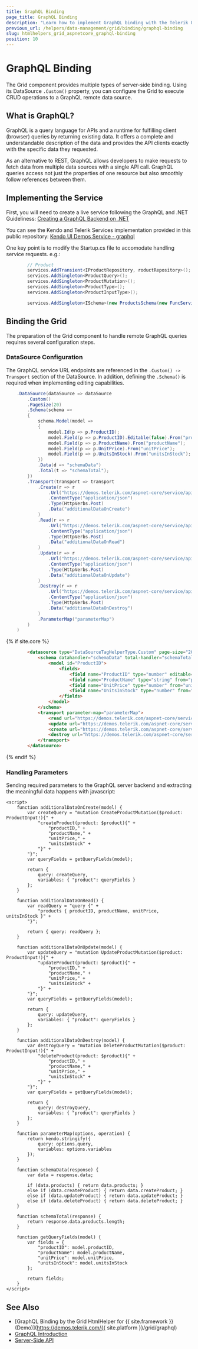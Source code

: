 ```yaml
---
title: GraphQL Binding
page_title: GraphQL Binding
description: "Learn how to implement GraphQL binding with the Telerik UI Grid component for {{ site.framework }}."
previous_url: /helpers/data-management/grid/binding/graphql-binding
slug: htmlhelpers_grid_aspnetcore_graphql-binding
position: 10
---
```


# GraphQL Binding

The Grid component provides multiple types of server-side binding. Using its DataSource `.Custom()` property, you can configure the Grid to execute CRUD operations to a GraphQL remote data source.

## What is GraphQL?

GraphQL is a query language for APIs and a runtime for fulfilling client (browser) queries by returning existing data. It offers a complete and understandable description of the data and provides the API clients exactly with the specific data they requested. 

As an alternative to REST, GraphQL allows developers to make requests to fetch data from multiple data sources with a single API call. GraphQL queries access not just the properties of one resource but also smoothly follow references between them.

## Implementing the Service

First, you will need to create a live service following the GraphQL and .NET Guideliness:
[Creating a GraphQL Backend on .NET](https://learn.microsoft.com/en-us/shows/on-dotnet/creating-a-graphql-backend)

You can see the Kendo and Telerik Services implementation provided in this public repository:
[Kendo UI Demos Service - graphql](https://github.com/telerik/kendo-ui-demos-service/tree/master/graphql/graphql-aspnet-core)

One key point is to modify the Startup.cs file to accomodate handling service requests. e.g.:
```C#
        // Product
        services.AddTransient<IProductRepository, roductRepository>();
        services.AddSingleton<ProductQuery>();
        services.AddSingleton<ProductMutation>();
        services.AddSingleton<ProductType>();
        services.AddSingleton<ProductInputType>();

        services.AddSingleton<ISchema>(new ProductsSchema(new FuncServiceProvider(type => services.BuildServiceProvider().GetService(type))));
```

## Binding the Grid

The preparation of the Grid component to handle remote GraphQL queries requires several configuration steps.

### DataSource Configuration

The GraphQL service URL endpoints are referenced in the `.Custom() -> Transport` section of the DataSource. In addition, defining the `.Schema()` is required when implementing editing capabilities.

```C#
    .DataSource(dataSource => dataSource
        .Custom()
        .PageSize(20)
        .Schema(schema =>
        {
            schema.Model(model =>
            {
                model.Id(p => p.ProductID);
                model.Field(p => p.ProductID).Editable(false).From("productID");
                model.Field(p => p.ProductName).From("productName");
                model.Field(p => p.UnitPrice).From("unitPrice");
                model.Field(p => p.UnitsInStock).From("unitsInStock");
            })
            .Data(d => "schemaData")
            .Total(t => "schemaTotal");
        })
        .Transport(transport => transport
            .Create(r => r
                .Url("https://demos.telerik.com/aspnet-core/service/api/graphql/")
                .ContentType("application/json")
                .Type(HttpVerbs.Post)
                .Data("additionalDataOnCreate")
            )
            .Read(r => r
                .Url("https://demos.telerik.com/aspnet-core/service/api/graphql/")
                .ContentType("application/json")
                .Type(HttpVerbs.Post)
                .Data("additionalDataOnRead")
            )
            .Update(r => r
                .Url("https://demos.telerik.com/aspnet-core/service/api/graphql/")
                .ContentType("application/json")
                .Type(HttpVerbs.Post)
                .Data("additionalDataOnUpdate")
            )
            .Destroy(r => r
                .Url("https://demos.telerik.com/aspnet-core/service/api/graphql/")
                .ContentType("application/json")
                .Type(HttpVerbs.Post)
                .Data("additionalDataOnDestroy")
            )
            .ParameterMap("parameterMap")
        )
    )
```
{% if site.core %}
```HTML
        <datasource type="DataSourceTagHelperType.Custom" page-size="20">
            <schema datahandler="schemaData" total-handler="schemaTotal">
                <model id="ProductID">
                    <fields>
                        <field name="ProductID" type="number" editable="false" from="productID"></field>
                        <field name="ProductName" type="string" from="productName"></field>
                        <field name="UnitPrice" type="number" from="unitPrice"></field>
                        <field name="UnitsInStock" type="number" from="unitsInStock"></field>
                    </fields>
                </model>
            </schema>
            <transport parameter-map="parameterMap">
                <read url="https://demos.telerik.com/aspnet-core/service/api/graphql/" data="additionalDataOnRead" content-type="application/json" type="POST"/>
                <update url="https://demos.telerik.com/aspnet-core/service/api/graphql/" data="additionalDataOnUpdate" content-type="application/json" type="POST"/>
                <create url="https://demos.telerik.com/aspnet-core/service/api/graphql/" data="additionalDataOnCreate" content-type="application/json" type="POST"/>
                <destroy url="https://demos.telerik.com/aspnet-core/service/api/graphql/" data="additionalDataOnDestroy" content-type="application/json" type="POST"/>
            </transport>
        </datasource>
```
{% endif %}

### Handling Parameters

Sending required parameters to the GraphQL server backend and extracting the meaningful data happens with javascript:
```JS
<script>
    function additionalDataOnCreate(model) {
        var createQuery = "mutation CreateProductMutation($product: ProductInput!){" +
            "createProduct(product: $product){" +
                "productID," +
                "productName," +
                "unitPrice," +
                "unitsInStock" +
            "}" +
        "}";
        var queryFields = getQueryFields(model);

        return {
            query: createQuery,
            variables: { "product": queryFields }
        };
    }

    function additionalDataOnRead() {
        var readQuery = "query {" +
            "products { productID, productName, unitPrice, unitsInStock }" +
        "}";

        return { query: readQuery };
    }

    function additionalDataOnUpdate(model) {
        var updateQuery = "mutation UpdateProductMutation($product: ProductInput!){" +
            "updateProduct(product: $product){" +
                "productID," +
                "productName," +
                "unitPrice," +
                "unitsInStock" +
            "}" +
        "}";
        var queryFields = getQueryFields(model);

        return {
            query: updateQuery,
            variables: { "product": queryFields }
        };
    }

    function additionalDataOnDestroy(model) {
        var destroyQuery = "mutation DeleteProductMutation($product: ProductInput!){" +
            "deleteProduct(product: $product){" +
                "productID," +
                "productName," +
                "unitPrice," +
                "unitsInStock" +
            "}" +
        "}";
        var queryFields = getQueryFields(model);

        return {
            query: destroyQuery,
            variables: { "product": queryFields }
        };
    }

    function parameterMap(options, operation) {
        return kendo.stringify({
            query: options.query,
            variables: options.variables
        });
    }

    function schemaData(response) {
        var data = response.data;

        if (data.products) { return data.products; }
        else if (data.createProduct) { return data.createProduct; }
        else if (data.updateProduct) { return data.updateProduct; }
        else if (data.deleteProduct) { return data.deleteProduct; }
    }

    function schemaTotal(response) {
        return response.data.products.length;
    }

    function getQueryFields(model) {
        var fields = {
            "productID": model.productID,
            "productName": model.productName,
            "unitPrice": model.unitPrice,
            "unitsInStock": model.unitsInStock
        };

        return fields;
    }
</script>
```

## See Also

* [GraphQL Binding by the Grid HtmlHelper for {{ site.framework }} (Demo)](https://demos.telerik.com/{{ site.platform }}/grid/graphql)
* [GraphQL Introduction](https://graphql.org/learn/)
* [Server-Side API](/api/grid)